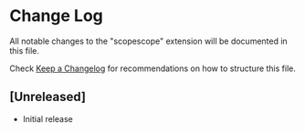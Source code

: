 # Change Log

All notable changes to the "scopescope" extension will be documented in this file.

Check [Keep a Changelog](http://keepachangelog.com/) for recommendations on how to structure this file.

## [Unreleased]

- Initial release